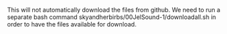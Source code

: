 This will not automatically download the files from github. We need to run a separate bash command skyandherbirbs/00JelSound-1/downloadall.sh in order 
to have the files available for download.

